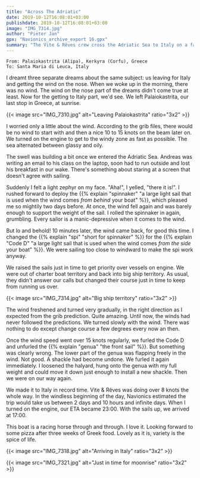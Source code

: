 ```yaml
---
title: "Across The Adriatic"
date: 2019-10-12T16:08:01+03:00
publishdate: 2019-10-12T16:08:01+03:00
image: "IMG_7314.jpg"
author: "Pieter Jan"
gpx: "Navionics_archive_export 16.gpx"
summary: "The Vite & Rêves crew cross the Adriatic Sea to Italy on a fast clip."
---
```


`From: Palaiokastrita (Alipa), Kerkyra (Corfu), Greece`<br/>
`To: Santa Maria di Leuca, Italy`

I dreamt three separate dreams about the same subject: us leaving for Italy and getting the wind on the nose. When we woke up in the morning, there was no wind. The wind on the nose part of the dreams didn't come true at least. Now for the getting to Italy part, we'd see. We left Palaiokastrita, our last stop in Greece, at sunrise.

{{< image src="IMG_7310.jpg" alt="Leaving Palaiokastrita" ratio="3x2" >}}

I worried only a little about the wind. According to the grib files, there would be no wind to start with and then a nice 10 to 15 knots on the beam later on. We turned on the engine to get to the windy zone as fast as possible. The sea alternated between glassy and oily.

The swell was building a bit once we entered the Adriatic Sea. Andreas was writing an email to his class on the laptop, soon had to run outside and lost his breakfast in our wake. There's something about staring at a screen that doesn't agree with sailing.

Suddenly I felt a light zephyr on my face. "Aha!", I yelled, "there it is!". I rushed forward to deploy the {{% explain "spinnaker" "a large light sail that is used when the wind comes _from behind_ your boat" %}}, which pleased me so mightily two days before. At once, the wind fell again and was barely enough to support the weight of the sail. I rolled the spinnaker in again, grumbling. Every sailor is a manic-depressive when it comes to the wind.

But lo and behold! 10 minutes later, the wind came back, for good this time. I changed the {{% explain "spi" "short for spinnaker" %}} for the {{% explain "Code D" "a large light sail that is used when the wind comes _from the side_ your boat" %}}. We were sailing too close to windward to make the spi work anyway.

We raised the sails just in time to get priority over vessels on engine. We were out of charter boat territory and back into big ship territory. As usual, they didn't answer our calls but changed their course just in time to keep from running us over.

{{< image src="IMG_7314.jpg" alt="Big ship territory" ratio="3x2" >}}

The wind freshened and turned very gradually, in the right direction as I expected from the grib prediction. Quite amazing. Until now, the winds had never followed the predictions. We turned slowly with the wind. There was nothing to do except change course a few degrees every now an then.

Once the wind speed went over 15 knots regularly, we furled the Code D and unfurled the {{% explain "genua" "the front sail" %}}. But something was clearly wrong. The lower part of the genua was flapping freely in the wind. Not good. A shackle had become undone. We furled it again immediately. I loosened the halyard, hung onto the genua with my full weight and could move it down just enough to install a new shackle. Then we were on our way again.

We made it to Italy in record time. Vite & Rêves was doing over 8 knots the whole way. In the windless beginning of the day, Navionics estimated the trip would take us between 2 days and 10 hours and infinite days. When I turned on the engine, our ETA became 23:00. With the sails up, we arrived at 17:00.

This boat is a racing horse through and through. I love it. Looking forward to some pizza after three weeks of Greek food. Lovely as it is, variety is the spice of life.

{{< image src="IMG_7318.jpg" alt="Arriving in Italy" ratio="3x2" >}}

{{< image src="IMG_7321.jpg" alt="Just in time for moonrise" ratio="3x2" >}}
